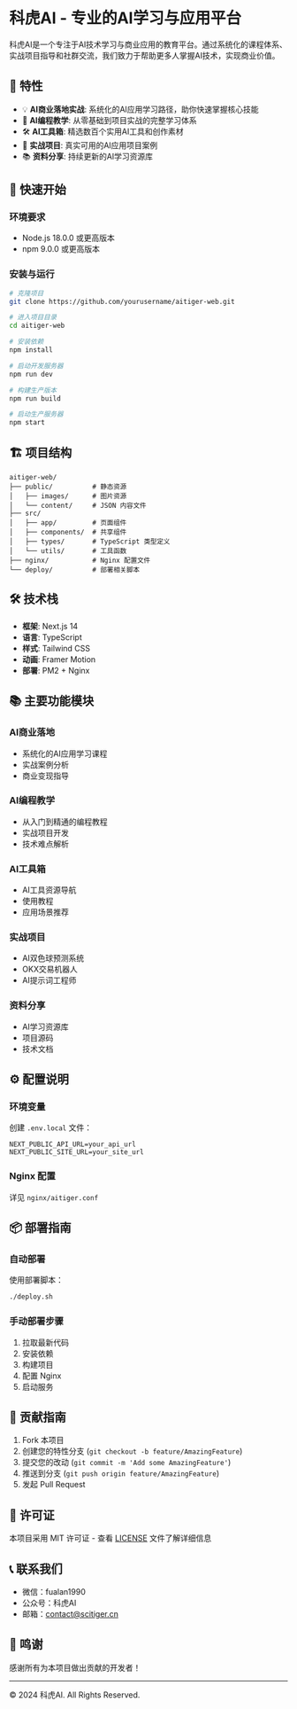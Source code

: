 # 科虎AI - 专业的AI学习与应用平台

科虎AI是一个专注于AI技术学习与商业应用的教育平台。通过系统化的课程体系、实战项目指导和社群交流，我们致力于帮助更多人掌握AI技术，实现商业价值。

## 🌟 特性

- 💡 **AI商业落地实战**: 系统化的AI应用学习路径，助你快速掌握核心技能
- 🎨 **AI编程教学**: 从零基础到项目实战的完整学习体系
- 🛠️ **AI工具箱**: 精选数百个实用AI工具和创作素材
- 📱 **实战项目**: 真实可用的AI应用项目案例
- 📚 **资料分享**: 持续更新的AI学习资源库

## 🚀 快速开始

### 环境要求

- Node.js 18.0.0 或更高版本
- npm 9.0.0 或更高版本

### 安装与运行

```bash
# 克隆项目
git clone https://github.com/yourusername/aitiger-web.git

# 进入项目目录
cd aitiger-web

# 安装依赖
npm install

# 启动开发服务器
npm run dev

# 构建生产版本
npm run build

# 启动生产服务器
npm start
```

## 🏗️ 项目结构

```
aitiger-web/
├── public/          # 静态资源
│   ├── images/      # 图片资源
│   └── content/     # JSON 内容文件
├── src/
│   ├── app/         # 页面组件
│   ├── components/  # 共享组件
│   ├── types/       # TypeScript 类型定义
│   └── utils/       # 工具函数
├── nginx/           # Nginx 配置文件
└── deploy/          # 部署相关脚本
```

## 🛠️ 技术栈

- **框架**: Next.js 14
- **语言**: TypeScript
- **样式**: Tailwind CSS
- **动画**: Framer Motion
- **部署**: PM2 + Nginx

## 📚 主要功能模块

### AI商业落地
- 系统化的AI应用学习课程
- 实战案例分析
- 商业变现指导

### AI编程教学
- 从入门到精通的编程教程
- 实战项目开发
- 技术难点解析

### AI工具箱
- AI工具资源导航
- 使用教程
- 应用场景推荐

### 实战项目
- AI双色球预测系统
- OKX交易机器人
- AI提示词工程师

### 资料分享
- AI学习资源库
- 项目源码
- 技术文档

## ⚙️ 配置说明

### 环境变量
创建 `.env.local` 文件：
```env
NEXT_PUBLIC_API_URL=your_api_url
NEXT_PUBLIC_SITE_URL=your_site_url
```

### Nginx 配置
详见 `nginx/aitiger.conf`

## 📦 部署指南

### 自动部署
使用部署脚本：
```bash
./deploy.sh
```

### 手动部署步骤
1. 拉取最新代码
2. 安装依赖
3. 构建项目
4. 配置 Nginx
5. 启动服务

## 🤝 贡献指南

1. Fork 本项目
2. 创建您的特性分支 (`git checkout -b feature/AmazingFeature`)
3. 提交您的改动 (`git commit -m 'Add some AmazingFeature'`)
4. 推送到分支 (`git push origin feature/AmazingFeature`)
5. 发起 Pull Request

## 📄 许可证

本项目采用 MIT 许可证 - 查看 [LICENSE](LICENSE) 文件了解详细信息

## 📞 联系我们

- 微信：fualan1990
- 公众号：科虎AI
- 邮箱：contact@scitiger.cn

## 🙏 鸣谢

感谢所有为本项目做出贡献的开发者！

---

© 2024 科虎AI. All Rights Reserved.
